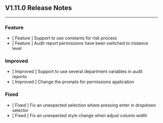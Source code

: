 ## V1.11.0 Release Notes

---

### Feature

- [ Feature ] Support to use constants for risk process
- [ Feature ] Audit report permissions have been switched to instance level

### Improved

- [ Improved ] Support to use several department variables in audit reports
- [ Improved ] Change the prompts for permissions application

### Fixed

- [ Fixed ] Fix an unexpected selection where pressing enter in dropdown selector
- [ Fixed ] Fix an unexpected style change when adjust column width
